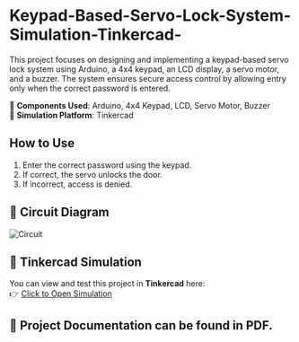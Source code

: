 # Keypad-Based-Servo-Lock-System-Simulation-Tinkercad-
This project focuses on designing and implementing a keypad-based servo lock system using Arduino, a 4x4 keypad, an LCD display, a servo motor, and a buzzer. The system ensures secure access control by allowing entry only when the correct password is entered.

🔹 **Components Used**: Arduino, 4x4 Keypad, LCD, Servo Motor, Buzzer  
🔹 **Simulation Platform**: Tinkercad  

## How to Use
1. Enter the correct password using the keypad.
2. If correct, the servo unlocks the door.
3. If incorrect, access is denied.

## 🔧 Circuit Diagram  
![Circuit](![image](https://github.com/user-attachments/assets/21a427a7-a18d-434b-9ab7-d2dde12a0703))

## 🔗 Tinkercad Simulation  
You can view and test this project in **Tinkercad** here:  
👉 [Click to Open Simulation](https://www.tinkercad.com/things/42jR8zw3rga-door-lock)

## 📄 Project Documentation can be found in PDF.








